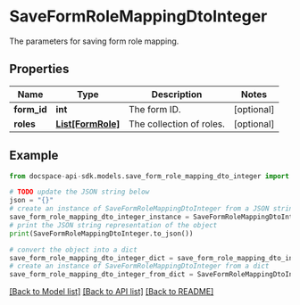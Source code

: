 # SaveFormRoleMappingDtoInteger
The parameters for saving form role mapping.

## Properties

Name | Type | Description | Notes
------------ | ------------- | ------------- | -------------
**form_id** | **int** | The form ID. | [optional] 
**roles** | [**List[FormRole]**](FormRole.md) | The collection of roles. | [optional] 

## Example

```python
from docspace-api-sdk.models.save_form_role_mapping_dto_integer import SaveFormRoleMappingDtoInteger

# TODO update the JSON string below
json = "{}"
# create an instance of SaveFormRoleMappingDtoInteger from a JSON string
save_form_role_mapping_dto_integer_instance = SaveFormRoleMappingDtoInteger.from_json(json)
# print the JSON string representation of the object
print(SaveFormRoleMappingDtoInteger.to_json())

# convert the object into a dict
save_form_role_mapping_dto_integer_dict = save_form_role_mapping_dto_integer_instance.to_dict()
# create an instance of SaveFormRoleMappingDtoInteger from a dict
save_form_role_mapping_dto_integer_from_dict = SaveFormRoleMappingDtoInteger.from_dict(save_form_role_mapping_dto_integer_dict)
```
[[Back to Model list]](../README.md#documentation-for-models) [[Back to API list]](../README.md#documentation-for-api-endpoints) [[Back to README]](../README.md)


